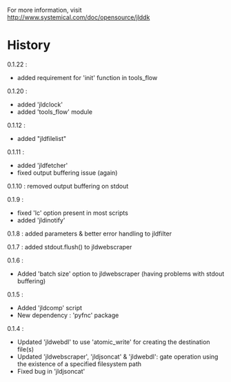 For more information, visit http://www.systemical.com/doc/opensource/jlddk


History
=======

0.1.22 :

* added requirement for 'init' function in tools_flow


0.1.20 :

* added 'jldclock'
* added 'tools_flow' module

0.1.12 :

* added "jldfilelist"

0.1.11 :

* added 'jldfetcher'
* fixed output buffering issue (again)

0.1.10 : removed output buffering on stdout

0.1.9 :

* fixed 'lc' option present in most scripts
* added 'jldinotify'

0.1.8 : added parameters & better error handling to jldfilter 

0.1.7 : added stdout.flush() to jldwebscraper

0.1.6 :

* Added 'batch size' option to jldwebscraper (having problems with stdout buffering)

0.1.5 :

* Added 'jldcomp' script
* New dependency : 'pyfnc' package

0.1.4 : 

* Updated 'jldwebdl' to use 'atomic_write' for creating the destination file(s)
* Updated 'jldwebscraper', 'jldjsoncat' & 'jldwebdl': gate operation using the existence of a specified filesystem path
* Fixed bug in 'jldjsoncat'
